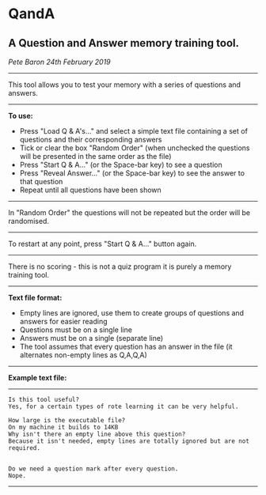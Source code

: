 QandA
=====


A Question and Answer memory training tool.
-------------------------------------------

_Pete Baron 24th February 2019_

- - - -
This tool allows you to test your memory with a series of questions and answers.
- - - -
__To use:__

* Press "Load Q & A's..." and select a simple text file containing a set of questions and their corresponding answers
* Tick or clear the box "Random Order" (when unchecked the questions will be presented in the same order as the file)
* Press "Start Q & A..." (or the Space-bar key) to see a question
* Press "Reveal Answer..." (or the Space-bar key) to see the answer to that question
* Repeat until all questions have been shown

- - - -
In "Random Order" the questions will not be repeated but the order will be randomised.
- - - -
To restart at any point, press "Start Q & A..." button again.
- - - -
There is no scoring - this is not a quiz program it is purely a memory training tool.
- - - -
__Text file format:__

* Empty lines are ignored, use them to create groups of questions and answers for easier reading
* Questions must be on a single line
* Answers must be on a single (separate line)
* The tool assumes that every question has an answer in the file (it alternates non-empty lines as Q,A,Q,A)
- - - -
__Example text file:__
- - - -
```
Is this tool useful?
Yes, for a certain types of rote learning it can be very helpful.

How large is the executable file?
On my machine it builds to 14KB
Why isn't there an empty line above this question?
Because it isn't needed, empty lines are totally ignored but are not required.


Do we need a question mark after every question.
Nope.
```
- - - -
